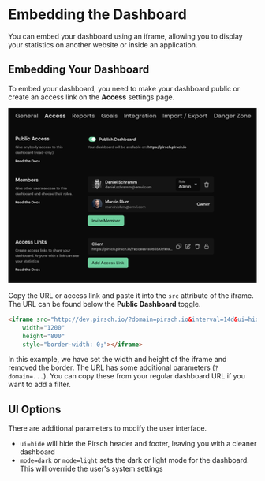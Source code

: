 # Embedding the Dashboard

You can embed your dashboard using an iframe, allowing you to display your statistics on another website or inside an application.

## Embedding Your Dashboard

To embed your dashboard, you need to make your dashboard public or create an access link on the **Access** settings page.

![Access Settings](../static/advanced/embed-access.png)

Copy the URL or access link and paste it into the `src` attribute of the iframe. The URL can be found below the **Public Dashboard** toggle.

```HTML
<iframe src="http://dev.pirsch.io/?domain=pirsch.io&interval=14d&ui=hide"
    width="1200"
    height="800"
    style="border-width: 0;"></iframe>
```

In this example, we have set the width and height of the iframe and removed the border. The URL has some additional parameters (`?domain=...`). You can copy these from your regular dashboard URL if you want to add a filter.

## UI Options

There are additional parameters to modify the user interface.

* `ui=hide` will hide the Pirsch header and footer, leaving you with a cleaner dashboard
* `mode=dark` or `mode=light` sets the dark or light mode for the dashboard. This will override the user's system settings
